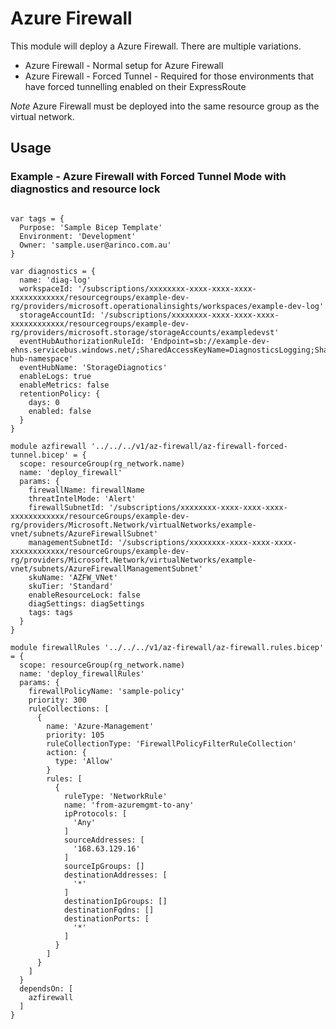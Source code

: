 # Azure Firewall
This module will deploy a Azure Firewall.  There are multiple variations.
- Azure Firewall - Normal setup for Azure Firewall
- Azure Firewall - Forced Tunnel - Required for those environments that have forced tunnelling enabled on their ExpressRoute

*Note* Azure Firewall must be deployed into the same resource group as the virtual network.

## Usage

### Example - Azure Firewall with Forced Tunnel Mode with diagnostics and resource lock

``` bicep

var tags = {
  Purpose: 'Sample Bicep Template'
  Environment: 'Development'
  Owner: 'sample.user@arinco.com.au'
}

var diagnostics = {
  name: 'diag-log'
  workspaceId: '/subscriptions/xxxxxxxx-xxxx-xxxx-xxxx-xxxxxxxxxxxx/resourcegroups/example-dev-rg/providers/microsoft.operationalinsights/workspaces/example-dev-log'
  storageAccountId: '/subscriptions/xxxxxxxx-xxxx-xxxx-xxxx-xxxxxxxxxxxx/resourcegroups/example-dev-rg/providers/microsoft.storage/storageAccounts/exampledevst'
  eventHubAuthorizationRuleId: 'Endpoint=sb://example-dev-ehns.servicebus.windows.net/;SharedAccessKeyName=DiagnosticsLogging;SharedAccessKey=xxxxxxxxx;EntityPath=example-hub-namespace'
  eventHubName: 'StorageDiagnotics'
  enableLogs: true
  enableMetrics: false
  retentionPolicy: {
    days: 0
    enabled: false
  }
}

module azfirewall '../../../v1/az-firewall/az-firewall-forced-tunnel.bicep' = {
  scope: resourceGroup(rg_network.name) 
  name: 'deploy_firewall'
  params: {
    firewallName: firewallName
    threatIntelMode: 'Alert' 
    firewallSubnetId: '/subscriptions/xxxxxxxx-xxxx-xxxx-xxxx-xxxxxxxxxxxx/resourceGroups/example-dev-rg/providers/Microsoft.Network/virtualNetworks/example-vnet/subnets/AzureFirewallSubnet'
    managementSubnetId: '/subscriptions/xxxxxxxx-xxxx-xxxx-xxxx-xxxxxxxxxxxx/resourceGroups/example-dev-rg/providers/Microsoft.Network/virtualNetworks/example-vnet/subnets/AzureFirewallManagementSubnet'
    skuName: 'AZFW_VNet'
    skuTier: 'Standard'
    enableResourceLock: false
    diagSettings: diagSettings
    tags: tags
  }
}

module firewallRules '../../../v1/az-firewall/az-firewall.rules.bicep' = {
  scope: resourceGroup(rg_network.name) 
  name: 'deploy_firewallRules'
  params: {
    firewallPolicyName: 'sample-policy'
    priority: 300
    ruleCollections: [
      {
        name: 'Azure-Management'
        priority: 105
        ruleCollectionType: 'FirewallPolicyFilterRuleCollection'
        action: {
          type: 'Allow'
        }
        rules: [
          {
            ruleType: 'NetworkRule'
            name: 'from-azuremgmt-to-any'
            ipProtocols: [
              'Any'
            ]
            sourceAddresses: [
              '168.63.129.16'
            ]
            sourceIpGroups: []
            destinationAddresses: [
              '*'
            ]
            destinationIpGroups: []
            destinationFqdns: []
            destinationPorts: [
              '*'
            ]
          }
        ]
      }
    ]
  }
  dependsOn: [
    azfirewall
  ]
}